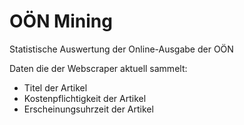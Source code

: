 # OÖN Mining
Statistische Auswertung der Online-Ausgabe der OÖN

Daten die der Webscraper aktuell sammelt:
- Titel der Artikel
- Kostenpflichtigkeit der Artikel
- Erscheinungsuhrzeit der Artikel
